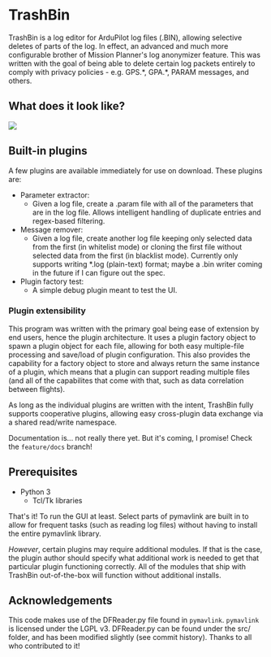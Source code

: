 # TrashBin

TrashBin is a log editor for ArduPilot log files (.BIN), allowing selective
deletes of parts of the log.  In effect, an advanced and much more configurable
brother of Mission Planner's log anonymizer feature.  This was written with
the goal of being able to delete certain log packets entirely to comply with
privacy policies - e.g. GPS.\*, GPA.\*, PARAM messages, and others.

## What does it look like?

<div style="text-align-center">
    <!-- if you're reading this file offline, sorry about the html... -->
    <img src="https://github.com/mishaturnbull/TrashBin/raw/feature/docs/docs/scrnshot-mainpg.png"/>
</div>

## Built-in plugins

A few plugins are available immediately for use on download.  These plugins
are:

* Parameter extractor:
  * Given a log file, create a .param file with all of the parameters that are
    in the log file.  Allows intelligent handling of duplicate entries and
	regex-based filtering.
* Message remover:
  * Given a log file, create another log file keeping only selected data from
    the first (in whitelist mode) or cloning the first file without selected
	data from the first (in blacklist mode).  Currently only supports writing
	*.log (plain-text) format; maybe a .bin writer coming in the future if I
	can figure out the spec.
* Plugin factory test:
  * A simple debug plugin meant to test the UI.

### Plugin extensibility

This program was written with the primary goal being ease of extension by end
users, hence the plugin architecture.  It uses a plugin factory object to spawn
a plugin object for each file, allowing for both easy multiple-file processing
and save/load of plugin configuration.  This also provides the capability for
a factory object to store and always return the same instance of a plugin,
which means that a plugin can support reading multiple files (and all of the
capabilites that come with that, such as data correlation between flights).

As long as the individual plugins are written with the intent, TrashBin fully
supports cooperative plugins, allowing easy cross-plugin data exchange via a
shared read/write namespace.

Documentation is... not really there yet.  But it's coming, I promise!  Check
the `feature/docs` branch!

## Prerequisites

* Python 3
  * Tcl/Tk libraries

That's it!  To run the GUI at least.  Select parts of pymavlink are built in
to allow for frequent tasks (such as reading log files) without having to
install the entire pymavlink library.

*However*, certain plugins may require additional modules.  If that is the
case, the plugin author should specify what additional work is needed to get
that particular plugin functioning correctly.  All of the modules that ship
with TrashBin out-of-the-box will function without additional installs.

## Acknowledgements

This code makes use of the DFReader.py file found in `pymavlink`.  `pymavlink`
is licensed under the LGPL v3.  DFReader.py can be found under the src/ folder,
and has been modified slightly (see commit history).  Thanks to all who
contributed to it!


